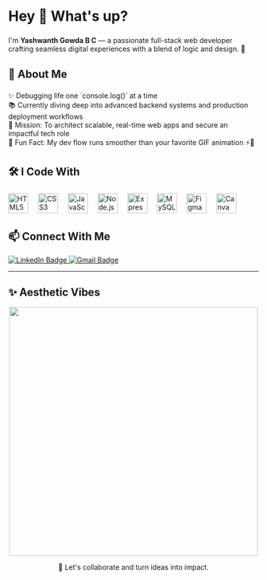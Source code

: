 <h1 align="left">Hey 👋 What's up?</h1>

###

<p align="left">
I'm <b>Yashwanth Gowda B C</b> — a passionate full-stack web developer crafting seamless digital experiences with a blend of logic and design. 🚀
</p>

###

<h2 align="left">🧠 About Me</h2>

###

<p align="left">
✨ Debugging life one `console.log()` at a time<br>
📚 Currently diving deep into advanced backend systems and production deployment workflows<br>
🎯 Mission: To architect scalable, real-time web apps and secure an impactful tech role<br>
🎲 Fun Fact: My dev flow runs smoother than your favorite GIF animation ⚡🎥
</p>

###

<h2 align="left">🛠️ I Code With</h2>

###

<div align="left">
  <img src="https://cdn.jsdelivr.net/gh/devicons/devicon/icons/html5/html5-original.svg" height="40" alt="HTML5 logo" />
  <img width="12" />
  <img src="https://cdn.jsdelivr.net/gh/devicons/devicon/icons/css3/css3-original.svg" height="40" alt="CSS3 logo" />
  <img width="12" />
  <img src="https://cdn.jsdelivr.net/gh/devicons/devicon/icons/javascript/javascript-original.svg" height="40" alt="JavaScript logo" />
  <img width="12" />
  <img src="https://cdn.jsdelivr.net/gh/devicons/devicon/icons/nodejs/nodejs-original.svg" height="40" alt="Node.js logo" />
  <img width="12" />
  <img src="https://cdn.jsdelivr.net/gh/devicons/devicon/icons/express/express-original.svg" height="40" alt="Express logo" />
  <img width="12" />
  <img src="https://cdn.jsdelivr.net/gh/devicons/devicon/icons/mysql/mysql-original.svg" height="40" alt="MySQL logo" />
  <img width="12" />
  <img src="https://cdn.jsdelivr.net/gh/devicons/devicon/icons/figma/figma-original.svg" height="40" alt="Figma logo" />
  <img width="12" />
  <img src="https://img.icons8.com/color/48/canva.png" height="40" alt="Canva logo" />
</div>

###

<h2 align="left">📫 Connect With Me</h2>

<p align="left">
  <a href="https://www.linkedin.com/in/yashwanthgowdabc/" target="_blank">
    <img src="https://img.shields.io/badge/LinkedIn-0A66C2?style=for-the-badge&logo=linkedin&logoColor=white" alt="LinkedIn Badge"/>
  </a>
  <a href="mailto:yashwanthgowdabc83@gmail.com">
    <img src="https://img.shields.io/badge/Gmail-EA4335?style=for-the-badge&logo=gmail&logoColor=white" alt="Gmail Badge"/>
  </a>
</p>

---

<h2 align="left">✨ Aesthetic Vibes</h2>

<p align="center">
  <img src="https://media.giphy.com/media/qgQUggAC3Pfv687qPC/giphy.gif" width="500" />
</p>

<p align="center">
  🤝 Let's collaborate and turn ideas into impact.
</p>

